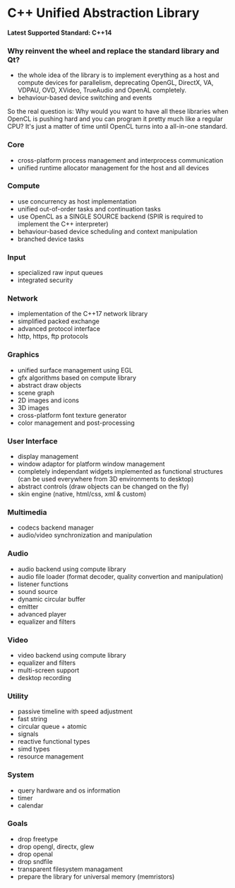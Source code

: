 # C++ Unified Abstraction Library #

**Latest Supported Standard: C++14**

### Why reinvent the wheel and replace the standard library and Qt? ###
- the whole idea of the library is to implement everything as a host and compute devices for parallelism, deprecating OpenGL, DirectX, VA, VDPAU, OVD, XVideo, TrueAudio and OpenAL completely.
- behaviour-based device switching and events

So the real question is: Why would you want to have all these libraries when OpenCL is pushing hard and you can program it pretty much like a regular CPU? It's just a matter of time until OpenCL turns into a all-in-one standard.


### Core ###
- cross-platform process management and interprocess communication
- unified runtime allocator management for the host and all devices

### Compute ###
- use concurrency as host implementation
- unified out-of-order tasks and continuation tasks
- use OpenCL as a SINGLE SOURCE backend (SPIR is required to implement the C++ interpreter)
- behaviour-based device scheduling and context manipulation
- branched device tasks

### Input ###
- specialized raw input queues
- integrated security

### Network ###
- implementation of the C++17 network library
- simplified packed exchange
- advanced protocol interface
- http, https, ftp protocols

### Graphics ###
- unified surface management using EGL
- gfx algorithms based on compute library
- abstract draw objects
- scene graph
- 2D images and icons
- 3D images
- cross-platform font texture generator
- color management and post-processing

### User Interface ###
- display management
- window adaptor for platform window management
- completely independant widgets implemented as functional structures (can be used everywhere from 3D environments to desktop)
- abstract controls (draw objects can be changed on the fly)
- skin engine (native, html/css, xml & custom)

### Multimedia ###
- codecs backend manager
- audio/video synchronization and manipulation

### Audio ###
- audio backend using compute library
- audio file loader (format decoder, quality convertion and manipulation)
- listener functions
- sound source
- dynamic circular buffer
- emitter
- advanced player
- equalizer and filters

### Video ###
- video backend using compute library
- equalizer and filters
- multi-screen support
- desktop recording

### Utility ###
- passive timeline with speed adjustment
- fast string
- circular queue + atomic
- signals
- reactive functional types
- simd types
- resource management

### System ###
- query hardware and os information
- timer
- calendar

### Goals ###
- drop freetype
- drop opengl, directx, glew
- drop openal
- drop sndfile
- transparent filesystem managament
- prepare the library for universal memory (memristors)